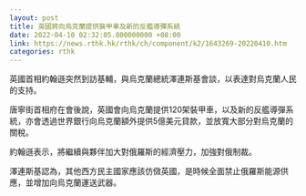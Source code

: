 ```yaml
---
layout: post
title: 英國將向烏克蘭提供裝甲車及新的反艦導彈系統
date: 2022-04-10 02:32:05.000000000 +08:00
link: https://news.rthk.hk/rthk/ch/component/k2/1643269-20220410.htm
categories: rthk
---
```


英國首相約翰遜突然到訪基輔，與烏克蘭總統澤連斯基會談，以表達對烏克蘭人民的支持。

唐寧街首相府在會後說，英國會向烏克蘭提供120架裝甲車，以及新的反艦導彈系統，亦會透過世界銀行向烏克蘭額外提供5億美元貸款，並放寬大部分對烏克蘭的關稅。

約翰遜表示，將繼續與夥伴加大對俄羅斯的經濟壓力，加強對俄制裁。

澤連斯基認為，其他西方民主國家應該仿傚英國，是時候全面禁止俄羅斯能源供應，並增加向烏克蘭運送武器。
